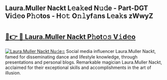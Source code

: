 ## Laura.Muller Nackt L𝚎a𝚔ed N𝚞𝚍e - Part-DGT Vi𝚍𝚎o P𝚑𝚘tos - H𝚘𝚝 O𝚗𝚕yf𝚊ns L𝚎a𝚔s zWwyZ

# <h2><a href="http://kf24j6.oniu.top/?m=Laura.Muller+Nackt">🔗👉 🔴 Laura.Muller Nackt P𝚑ot𝚘𝚜 V𝚒d𝚎o</a></h2>

[![Laura.Muller Nackt Nu𝚍e𝚜](https://i.imgur.com/0qMVB7G.gif)](http://kf24j6.oniu.top/?m=Laura.Muller+Nackt)
Social media influencer Laura.Muller Nackt, famed for disseminating dance and lifestyle knowledge, through presentations and personal blogs. Remarkable magician Laura.Muller Nackt, acclaimed for their exceptional skills and accomplishments in the art of illusion.  
